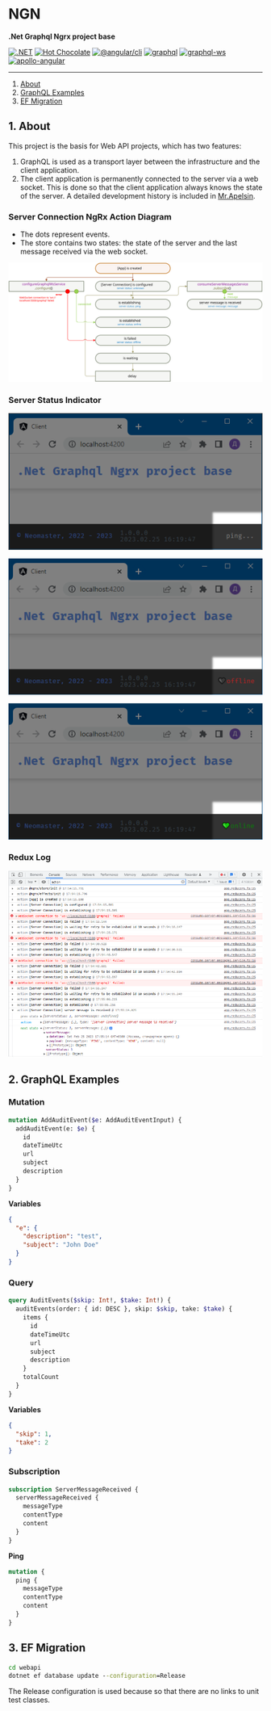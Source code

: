 # NGN
**.Net Graphql Ngrx project base**

[![.NET](https://img.shields.io/badge/.NET-v6-informational)](https://dotnet.microsoft.com/en-us/download/dotnet/6.0)
[![Hot Chocolate](https://img.shields.io/badge/Hot_Chocolate-v13.0.2-informational)](https://chillicream.com/docs/hotchocolate/v13)
[![@angular/cli](https://img.shields.io/badge/@angular/cli-v15.0.5-informational)](https://www.npmjs.com/package/@angular/cli/v/15.0.5)
[![graphql](https://img.shields.io/badge/graphql-^v16-informational)](https://www.npmjs.com/package/graphql/v/16.6.0)
[![graphql-ws](https://img.shields.io/badge/graphql--ws-v5.11.3-informational)](https://www.npmjs.com/package/graphql-ws/v/5.11.3)
[![apollo-angular](https://img.shields.io/badge/apollo--angular-v4.2.1--alpha-informational)](https://www.npmjs.com/package/apollo-angular/v/4.2.1-alpha-20230210085539-0e747997)

---
1. [About](#1)
2. [GraphQL Examples](#2)
3. [EF Migration](#3)

## <a name="1"></a> 1. About
This project is the basis for Web API projects, which has two features:
1. GraphQL is used as a transport layer between the infrastructure and the client application.
2. The client application is permanently connected to the server via a web socket.
This is done so that the client application always knows the state of the server.
A detailed development history is included in [Mr.Apelsin](https://github.com/neomasterhub/MrApelsin).

### Server Connection NgRx Action Diagram
* The dots represent events.
* The store contains two states:
the state of the server and the last message received via the web socket.

![NgRx](NgRx.svg)

### Server Status Indicator
![NgRx](server-status.ping.png)

![NgRx](server-status.offline.png)

![NgRx](server-status.online.png)

### Redux Log
![NgRx](redux-log.png)

## <a name="2"></a> 2. GraphQL Examples

### Mutation
```graphql
mutation AddAuditEvent($e: AddAuditEventInput) {
  addAuditEvent(e: $e) {
    id
    dateTimeUtc
    url
    subject
    description
  }
}
```
**Variables**
```json
{
  "e": {
    "description": "test",
    "subject": "John Doe"
  }
}
```

### Query
```graphql
query AuditEvents($skip: Int!, $take: Int!) {
  auditEvents(order: { id: DESC }, skip: $skip, take: $take) {
    items {
      id
      dateTimeUtc
      url
      subject
      description
    }
    totalCount
  }
}
```
**Variables**
```json
{
  "skip": 1,
  "take": 2
}
```

### Subscription
```graphql
subscription ServerMessageReceived {
  serverMessageReceived {
    messageType
    contentType
    content
  }
}
```
**Ping**
```graphql
mutation {
  ping {
    messageType
    contentType
    content  
  }
}
```

## <a name="3"></a> 3. EF Migration
```cmd
cd webapi
dotnet ef database update --configuration=Release
```
The Release configuration is used because so that there are no links to unit test classes.
